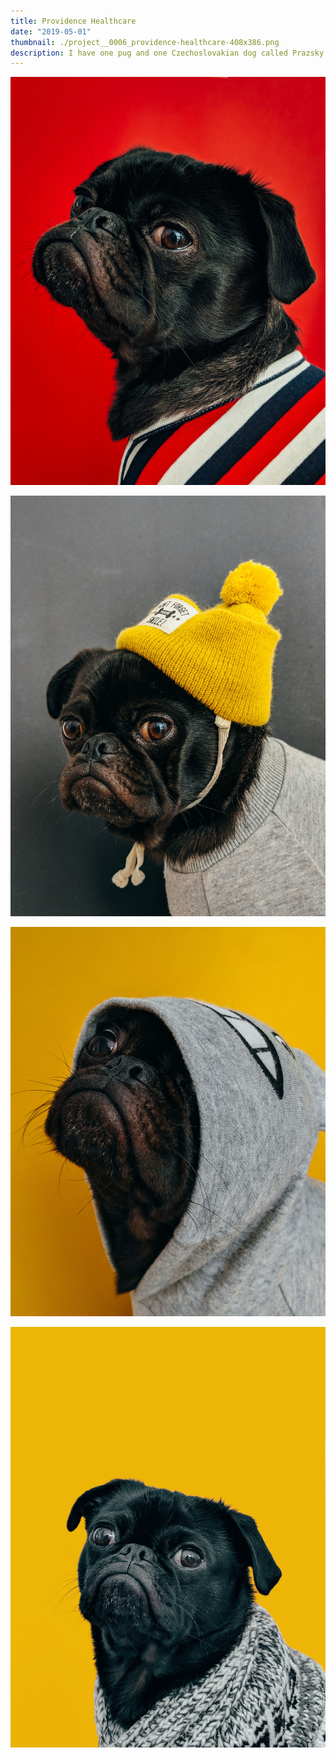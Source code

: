 ```yaml
---
title: Providence Healthcare
date: "2019-05-01"
thumbnail: ./project__0006_providence-healthcare-408x386.png
description: I have one pug and one Czechoslovakian dog called Prazsky krysarik.
---
```


![Cute dog](./charles-deluvio-540415-unsplash.jpg)

![Cute dog](./charles-deluvio-540418-unsplash.jpg)

![Cute dog](./charles-deluvio-540420-unsplash.jpg)

![Cute dog](./charles-deluvio-547196-unsplash.jpg)
